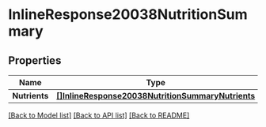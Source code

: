 # InlineResponse20038NutritionSummary

## Properties

Name | Type | Description | Notes
------------ | ------------- | ------------- | -------------
**Nutrients** | [**[]InlineResponse20038NutritionSummaryNutrients**](inline_response_200_38_nutritionSummary_nutrients.md) |  | 

[[Back to Model list]](../README.md#documentation-for-models) [[Back to API list]](../README.md#documentation-for-api-endpoints) [[Back to README]](../README.md)


